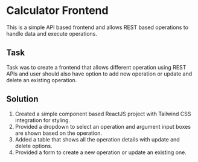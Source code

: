 # Calculator Frontend

This is a simple API based frontend and allows REST based operations to handle data and execute operations.

## Task
Task was to create a frontend that allows different operation using REST APIs and user should also have option to add new operation or update and delete an existing operation.

## Solution
1. Created a simple component based ReactJS project with Tailwind CSS integration for styling.
2. Provided a dropdown to select an operation and argument input boxes are shown based on the operation.
3. Added a table that shows all the operation details with update and delete options.
4. Provided a form to create a new operation or update an existing one.
